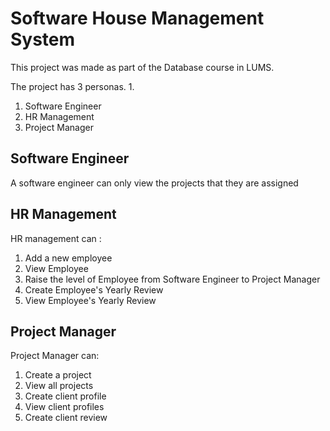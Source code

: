 # Software House Management System

This project was made as part of the Database course in LUMS.

The project has 3 personas. 1.

1.  Software Engineer
2.  HR Management
3.  Project Manager

## Software Engineer

A software engineer can only view the projects that they are assigned

## HR Management

HR management can :

1. Add a new employee
2. View Employee
3. Raise the level of Employee from Software Engineer to Project Manager
4. Create Employee's Yearly Review
5. View Employee's Yearly Review

## Project Manager

Project Manager can:

1. Create a project
2. View all projects
3. Create client profile
4. View client profiles
5. Create client review
